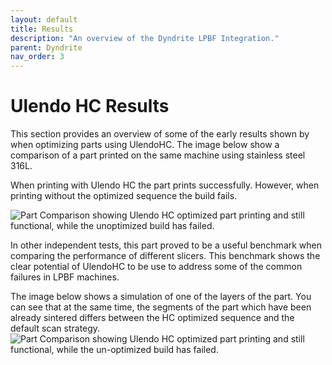 ```yaml
---
layout: default
title: Results
description: "An overview of the Dyndrite LPBF Integration."
parent: Dyndrite
nav_order: 3
---
```


# Ulendo HC Results
This section provides an overview of some of the early results shown by when optimizing parts using UlendoHC. The image below show a comparison of a part printed on the same machine using stainless steel 316L. 

When printing with Ulendo HC the part prints successfully. However, when printing without the optimized sequence the build fails. 

![Part Comparison showing Ulendo HC optimized part printing and still functional, while the unoptimized build has failed.](https://s2aulendo.github.io/HeatCompensation-Docs/assets/images/figure1b_part_comparison.png)

In other independent tests, this part proved to be a useful benchmark when comparing the performance of different slicers. This benchmark shows the clear potential of UlendoHC to be use to address some of the common failures in LPBF machines.

The image below shows a simulation of one of the layers of the part. You can see that at the same time, the segments of the part which have been already sintered differs between the HC optimized sequence and the default scan strategy. 
![Part Comparison showing Ulendo HC optimized part printing and still functional, while the un-optimized build has failed.](https://s2aulendo.github.io/HeatCompensation-Docs/assets/images/altered_sequence.png)